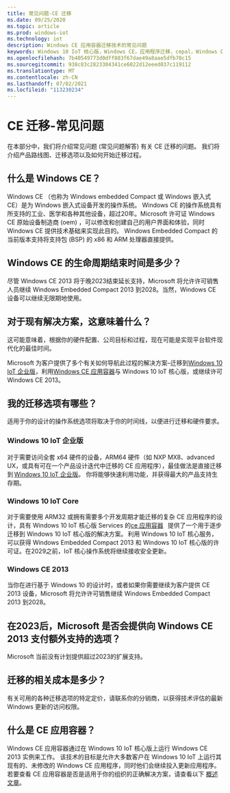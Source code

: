 ```yaml
---
title: 常见问题-CE 迁移
ms.date: 09/25/2020
ms.topic: article
ms.prod: windows-iot
ms.technology: iot
description: Windows CE 应用容器迁移技术的常见问题
keywords: Windows 10 IoT 核心版，Windows CE，应用程序迁移，cepal，Windows CE 迁移常见问题解答
ms.openlocfilehash: 7b40549773d0dff883f67dae49a8aae5dfb70c15
ms.sourcegitcommit: 938c83c2823304341ce6022d12eeed037c119112
ms.translationtype: MT
ms.contentlocale: zh-CN
ms.lasthandoff: 07/02/2021
ms.locfileid: "113230234"
---
```

# <a name="ce-migration---frequently-asked-questions"></a>CE 迁移-常见问题
在本部分中，我们将介绍常见问题 (常见问题解答) 有关 CE 迁移的问题。 我们将介绍产品路线图、迁移选项以及如何开始迁移过程。

## <a name="what-is-windows-ce"></a>什么是 Windows CE？  
Windows CE （也称为 Windows embedded Compact 或 Windows 嵌入式 CE）是为 Windows 嵌入式设备开发的操作系统。 Windows CE 的操作系统具有所支持的工业、医学和各种其他设备，超过20年。Microsoft 许可证 Windows CE 原始设备制造商 (oem) ，可以修改和创建自己的用户界面和体验，同时 Windows CE 提供技术基础来实现此目的。 Windows Embedded Compact 的当前版本支持将支持包 (BSP) 的 x86 和 ARM 处理器直接提供。  

## <a name="when-is-the-end-of-life-for-windows-ce"></a>Windows CE 的生命周期结束时间是多少？  
尽管 Windows CE 2013 将于晚2023结束延长支持，Microsoft 将允许许可销售人员继续 Windows Embedded Compact 2013 到2028。当然，Windows CE 设备可以继续无限期地使用。  

## <a name="what-does-that-mean-for-existing-solutions"></a>对于现有解决方案，这意味着什么？  
这可能意味着，根据你的硬件配置、公司目标和过程，现在可能是实现平台软件现代化的最佳时间。  

Microsoft 为客户提供了多个有关如何导航此过程的解决方案–迁移到[Windows 10 IoT 企业版](https://docs.microsoft.com/windows/iot-core/windows-iot-enterprise)，利用[Windows CE 应用容器](https://docs.microsoft.com/windows/iot-core/windows-ce-app-container)与 Windows 10 IoT 核心版，或继续许可 Windows CE 2013。  

## <a name="what-are-my-migration-options"></a>我的迁移选项有哪些？  
适用于你的设计的操作系统选项将取决于你的时间线，以便进行迁移和硬件要求。   

### <a name="windows-10-iot-enterprise"></a>Windows 10 IoT 企业版  
对于需要访问全套 x64 硬件的设备，ARM64 硬件（如 NXP MX8、advanced UX，或具有可在一个产品设计迭代中迁移的 CE 应用程序），最佳做法是直接迁移到 [Windows 10 IoT 企业版](https://docs.microsoft.com/windows/iot-core/windows-iot-enterprise)。 你将能够快速利用功能，并获得最大的产品支持生存期。  

### <a name="windows-10-iot-core"></a>Windows 10 IoT Core  
对于需要使用 ARM32 或拥有需要多个开发周期才能迁移的复杂 CE 应用程序的设计，具有 Windows 10 IoT 核心版 Services 的[ce 应用容器](https://docs.microsoft.com/windows/iot-core/windows-ce-app-container)   提供了一个用于逐步迁移到 Windows 10 IoT 核心版的解决方案。 [](https://docs.microsoft.com/windows-hardware/manufacture/iot/iotcoreservicesoverview)利用 Windows 10 IoT 核心服务，可以获得 Windows Embedded Compact 2013 和 Windows 10 IoT 核心版的许可证。在2029之前，IoT 核心操作系统将继续接收安全更新。  

### <a name="windows-ce-2013"></a>Windows CE 2013
当你在进行基于 Windows 10 的设计时，或者如果你需要继续为客户提供 CE 2013 设备，Microsoft 将允许许可销售继续 Windows Embedded Compact 2013 到2028。   


## <a name="will-microsoft-offer-the-option-to-pay-for-additional-support-on-windows-ce-2013-after-2023"></a>在2023后，Microsoft 是否会提供向 Windows CE 2013 支付额外支持的选项？
Microsoft 当前没有计划提供超过2023的扩展支持。  

## <a name="whats-are-the-associated-costs-with-migrating"></a>迁移的相关成本是多少？  
有关可用的各种迁移选项的特定定价，请联系你的分销商，以获得技术评估的最新 Windows 更新的访问权限。  

## <a name="what-is-ce-app-container"></a>什么是 CE 应用容器？
Windows CE 应用容器通过在 Windows 10 IoT 核心版上运行 Windows CE 2013 实例来工作。 该技术的目标是允许大多数客户在 Windows 10 IoT 上运行其现有的、未修改的 Windows CE 应用程序，同时他们会继续投入更新应用程序。 若要查看 CE 应用容器是否是适用于你的组织的正确解决方案，请查看以下 [概述文章](https://docs.microsoft.com/windows/iot-core/windows-ce-app-container)。
